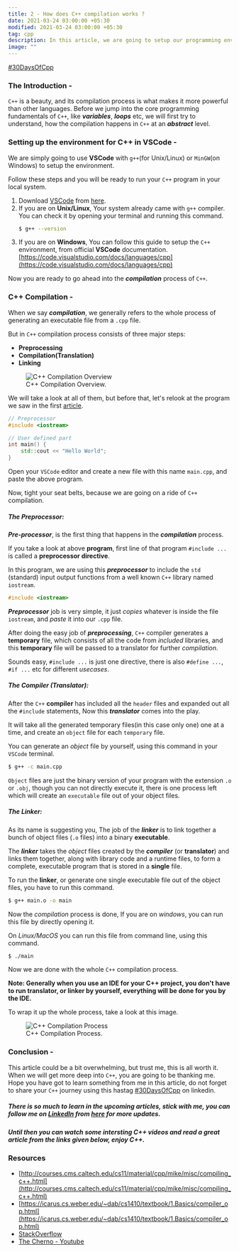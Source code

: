 ```yaml
---
title: 2 - How does C++ compilation works ?
date: 2021-03-24 03:00:00 +05:30
modified: 2021-03-24 03:00:00 +05:30
tag: cpp
description: In this article, we are going to setup our programming environment for C++, and we will also take a look at, how C++ compiler works.
image: ""
---
```


[#30DaysOfCpp](https://www.linkedin.com/feed/hashtag/?keywords=30daysofcpp)


### The Introduction -
`C++` is a beauty, and its compilation process is what makes it more powerful than other languages. Before we jump into the core programming fundamentals of `C++`, like **_variables_**, **_loops_** etc, we will first try to understand, how the compilation happens in `C++` at an **_abstract_** level.


### Setting up the environment for C++ in VSCode -
We are simply going to use **VSCode** with `g++`(for Unix/Linux) or `MinGW`(on Windows) to setup the environment.

Follow these steps and you will be ready to run your `C++` program in your local system.

1. Download [VSCode](https://code.visualstudio.com/download) from [here](https://code.visualstudio.com/download).
2. If you are on **Unix/Linux**, Your system already came with `g++` compiler. You can check it by opening your terminal and running this command.
    ```bash
    $ g++ --version
    ```
3. If you are on **Windows**, You can follow this guide to setup the `C++` environment, from official **VSCode** documentation.
    [https://code.visualstudio.com/docs/languages/cpp](https://code.visualstudio.com/docs/languages/cpp)

Now you are ready to go ahead into the **_compilation_** process of `C++`.


### C++ Compilation -

When we say **_compilation_**, we generally refers to the whole process of generating an executable file from a `.cpp` file.

But in `C++` compilation process consists of three major steps:
- **Preprocessing**
- **Compilation(Translation)**
- **Linking**

<figure>
<img src="http://www.cplusplus.com/articles/2v07M4Gy/Selection_101.png" alt="C++ Compilation Overview">
<figcaption>C++ Compilation Overview.</figcaption>
</figure>

We will take a look at all of them, but before that, let's relook at the program we saw in the first [article]({{site.url}}/getting-started-with-cpp/). 

```cpp
// Preprocessor
#include <iostream>

// User defined part
int main() {
    std::cout << "Hello World";
}
```

Open your `VSCode` editor and create a new file with this name `main.cpp`, and paste the above program.

Now, tight your seat belts, because we are going on a ride of `C++` compilation.

##### The Preprocessor:

**_Pre-processor_**, is the first thing that happens in the **_compilation_** process.

If you take a look at above **program**, first line of that program `#include ...` is called a **preprocessor directive**.

In this program, we are using this **_preprocessor_** to include the `std` (standard) input output functions from a well known `C++` library named `iostream`.

```cpp
#include <iostream>
```

**_Preprocessor_** job is very simple, it just _copies_ whatever is inside the file `iostream`, and _paste_ it into our `.cpp` file.

After doing the easy job of **_preprocessing_**, `C++` compiler generates a **temporary** file, which consists of all the code from _included_ libraries, and this **temporary** file will be passed to a translator for further _compilation_.

Sounds easy, `#include ...` is just one directive, there is also `#define ...`, `#if ...` etc for different _usecases_.

##### The Compiler (Translator):

After the `C++` **compiler** has included all the `header` files and expanded out all the `#include` statements, Now this **_translator_** comes into the play.

It will take all the generated temporary files(in this case only one) one at a time, and create an `object` file for each `temporary` file.

You can generate an *object* file by yourself, using this command in your `VSCode` terminal.

```bash
$ g++ -c main.cpp
```

`Object` files are just the binary version of your program with the extension `.o` or `.obj`, though you can not directly execute it, there is one process left which will create an `executable` file out of your object files.

##### The Linker:

As its name is suggesting you, The job of the **_linker_** is to link together a bunch of object files (`.o` files) into a binary **executable**.

The **_linker_** takes the _object_ files created by the **_compiler_** (or **translator**) and links them together, along with library code and a runtime files, to form a complete, executable program that is stored in a **single** file.

To run the **linker**, or generate one single executable file out of the object files, you have to run this command.

```bash
$ g++ main.o -o main
```

Now the _compilation_ process is done, If you are on _windows_, you can run this file by directly opening it.

On _Linux/MacOS_ you can run this file from command line, using this command.

```bash
$ ./main
```

Now we are done with the whole `C++` compilation process.

**Note: Generally when you use an IDE for your C++ project, you don't have to run translator, or linker by yourself, everything will be done for you by the IDE.**

To wrap it up the whole process, take a look at this image.

<figure>
<img src="https://icarus.cs.weber.edu/~dab/cs1410/textbook/1.Basics/images/compiler_system.png" alt="C++ Compilation Process">
<figcaption>C++ Compilation Process.</figcaption>
</figure>

### Conclusion -

This article could be a bit overwhelming, but trust me, this is all worth it. When we will get more deep into `C++`, you are going to be thanking me. Hope you have got to learn something from me in this article, do not forget to share your `C++` journey using this hastag [#30DaysOfCpp](https://www.linkedin.com/feed/hashtag/?keywords=30daysofcpp) on linkedin.


##### There is so much to learn in the upcoming articles, stick with me, you can follow me on [LinkedIn](https://www.linkedin.com/in/hamhaingaurav/) from [here](https://www.linkedin.com/in/hamhaingaurav/) for more updates.

##### Until then you can watch some intersting C++ videos and read a great article from the links given below, enjoy C++.


### Resources

- [http://courses.cms.caltech.edu/cs11/material/cpp/mike/misc/compiling_c++.html](http://courses.cms.caltech.edu/cs11/material/cpp/mike/misc/compiling_c++.html)
- [https://icarus.cs.weber.edu/~dab/cs1410/textbook/1.Basics/compiler_op.html](https://icarus.cs.weber.edu/~dab/cs1410/textbook/1.Basics/compiler_op.html)
- [StackOverflow](https://stackoverflow.com/a/6264256)
- [The Cherno - Youtube](https://www.youtube.com/playlist?list=PLlrATfBNZ98dudnM48yfGUldqGD0S4FFb)
